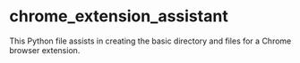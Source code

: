 # chrome_extension_assistant
This Python file assists in creating the basic directory and files for a Chrome browser extension.
